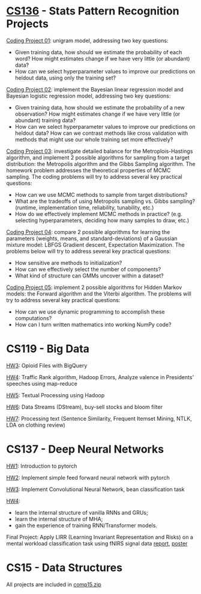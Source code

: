 # [CS136](https://www.cs.tufts.edu/comp/136/2022s/) - Stats Pattern Recognition Projects

[Coding Project 01](cp1-unigram-probabilities): unigram model, addressing two key questions:
- Given training data, how should we estimate the probability of each word? How might estimates change if we have very little (or abundant) data?
- How can we select hyperparameter values to improve our predictions on heldout data, using only the training set?

[Coding Project 02](cp2-bayesian-linreg): implement the Bayesian linear regression model and Bayesian logistic regression model, addressing two key questions:
- Given training data, how should we estimate the probability of a new observation? How might estimates change if we have very little (or abundant) training data?
- How can we select hyperparameter values to improve our predictions on heldout data? How can we contrast methods like cross validation with methods that might use our whole training set more effectively?

[Coding Project 03](cp3-mcmc): investigate detailed balance for the Metroplois-Hastings algorithm, and implement 2 possible algorithms for sampling from a target distribution: the Metropolis algorithm and the Gibbs Sampling algorithm. The homework problem addresses the theoretical properties of MCMC sampling. The coding problems will try to address several key practical questions:
- How can we use MCMC methods to sample from target distributions?
- What are the tradeoffs of using Metropolis sampling vs. Gibbs sampling? (runtime, implementation time, reliability, tunability, etc.)
- How do we effectively implement MCMC methods in practice? (e.g. selecting hyperparameters, deciding how many samples to draw, etc.)

[Coding Project 04](cp4-gaussian-mixture-models): compare 2 possible algorithms for learning the parameters (weights, means, and standard-deviations) of a Gaussian mixture model: LBFGS Gradient descent, Expectation Maximization. The problems below will try to address several key practical questions:
- How sensitive are methods to initialization?
- How can we effectively select the number of components?
- What kind of structure can GMMs uncover within a dataset?

[Coding Project 05](cp5-hidden-markov): implement 2 possible algorithms for Hidden Markov models: the Forward algorithm and the Viterbi algorithm. The problems will try to address several key practical questions:
- How can we use dynamic programming to accomplish these computations?
- How can I turn written mathematics into working NumPy code?

# CS119 - Big Data

[HW3](cs119-hw/CS119-Quiz3.pdf): Opioid Files with BigQuery

[HW4](cs119-hw/CS119-Quiz4.pdf): Traffic Rank algorithm, Hadoop Errors, Analyze valence in Presidents' speeches using map-reduce

[HW5](cs119-hw/CS119-Quiz5.pdf): Textual Processing using Hadoop

[HW6](cs119-hw/CS119-Quiz6.pdf): Data Streams (DStream), buy-sell stocks and bloom filter

[HW7](cs119-hw/CS119-Quiz7.pdf): Processing text (Sentence Similarity, Frequent Itemset Mining, NTLK, LDA on clothing review)

# CS137 - Deep Neural Networks

[HW1](intro-pytorch): Introduction to pytorch

[HW2](neural-network): Implement simple feed forward neural network with pytorch

[HW3](cnn): Implement Convolutional Neural Network, bean classification task

[HW4](rnn): 
- learn the internal structure of vanilla RNNs and GRUs;
- learn the internal structure of MHA;
- gain the experience of training RNN/Transformer models.

Final Project: Apply LIRR (Learning Invariant Representation and Risks) on a mental workload classification task using fNIRS signal data [report](CS137_Report.pdf), [poster](debatingdenim_48x36.pdf)

# CS15 - Data Structures

All projects are included in [comp15.zip](comp15.zip)
